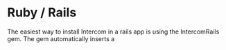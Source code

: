 # Ruby / Rails

The easiest way to install Intercom in a rails app is using the IntercomRails gem. The gem automatically inserts a <script> tag containing the Intercom Messenger before the closing </body> tag.

This example app
Simple Node.js API example for booting Intercom from a single page app. In this example, we just use jQuery to asyncronously load the user data to boot Intercom, but you can apply the same concept to any frontend framework.

1. Add the IntercomRails gem to your Gemfile:
    ```
    gem "intercom-rails"
    ```
1. Then run:
    ```
    bundle install
    ```
1. Take note of your app_id [here](https://app.intercom.io/a/apps/_/settings/api-keys) and generate a config file:
    ```
    rails generate intercom:config YOUR-APP-ID
    ```
1. To chat with visitors to your website uncomment the following line in `config/initializers/intercom.rb`:
    ```
    config.include_for_logged_out_users = true
    ```
1. Set your API secret in `config/initializers/intercom.rb`:
    ```
    config.api_secret = Rails.application.secrets.intercom_secure_mode_secret_key
    ```
1. To track logged-in users, ensure you have the currently logged in user available to the messenger by `current_user` or `@user` in your controller. For this example we have hardcoded it to be a mock user generated via `db/seeds.rb` [here](https://github.com/intercom/intercom-install-examples/blob/master/ruby-rails/app/controllers/home_controller.rb) in the home controller.

1. Set your identity verification secret key to the appropriate environment in `secrets.yml` (to test this out locally you would need to add this key to development as well):
    ```
    production:
    intercom_secure_mode_secret_key: 'GET-YOUR-SECRET-KEY-IN-APP-SETTINGS > IDENTITY-VERIFICATION'
    ```
1. Get the server up and running to see the Intercom Messenger securely setup for both logged out visitors and logged in users:
    ```
    rails server
    ```
